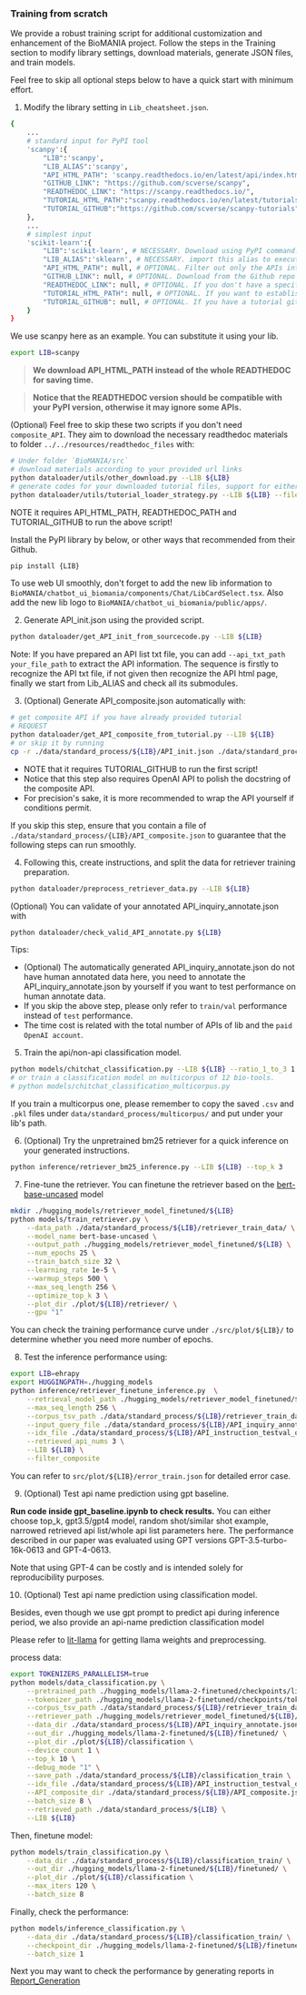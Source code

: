 
### Training from scratch

We provide a robust training script for additional customization and enhancement of the BioMANIA project. Follow the steps in the Training section to modify library settings, download materials, generate JSON files, and train models.

Feel free to skip all optional steps below to have a quick start with minimum effort.

1. Modify the library setting in `Lib_cheatsheet.json`.
```bash
{
    ...
    # standard input for PyPI tool
    'scanpy':{
        "LIB":'scanpy',
        "LIB_ALIAS":'scanpy',
        "API_HTML_PATH": 'scanpy.readthedocs.io/en/latest/api/index.html',
        "GITHUB_LINK": "https://github.com/scverse/scanpy",
        "READTHEDOC_LINK": "https://scanpy.readthedocs.io/",
        "TUTORIAL_HTML_PATH":"scanpy.readthedocs.io/en/latest/tutorials",
        "TUTORIAL_GITHUB":"https://github.com/scverse/scanpy-tutorials",
    },
    ...
    # simplest input
    'scikit-learn':{
        "LIB":'scikit-learn', # NECESSARY. Download using PyPI command. 
        "LIB_ALIAS":'sklearn', # NECESSARY. import this alias to execute.
        "API_HTML_PATH": null, # OPTIONAL. Filter out only the APIs intended for user usage
        "GITHUB_LINK": null, # OPTIONAL. Download from the Github repo if you want to use the latest version of code
        "READTHEDOC_LINK": null, # OPTIONAL. If you don't have a specific API page and want we to search API page for you from the READTHEDOC Link
        "TUTORIAL_HTML_PATH": null, # OPTIONAL. If you want to establish composite API by tutorials from readthedoc page
        "TUTORIAL_GITHUB": null, # OPTIONAL. If you have a tutorial github repo and want to use ipynbs for producing composite API
    }
}
```

We use scanpy here as an example. You can substitute it using your lib.
```bash
export LIB=scanpy
```

> **We download API_HTML_PATH instead of the whole READTHEDOC for saving time.**

> **Notice that the READTHEDOC version should be compatible with your PyPI version, otherwise it may ignore some APIs.**

(Optional) Feel free to skip these two scripts if you don't need `composite_API`. They aim to download the necessary readthedoc materials to folder `../../resources/readthedoc_files` with:
```bash
# Under folder `BioMANIA/src`
# download materials according to your provided url links
python dataloader/utils/other_download.py --LIB ${LIB}
# generate codes for your downloaded tutorial files, support for either html, ipynb.
python dataloader/utils/tutorial_loader_strategy.py --LIB ${LIB} --file_type 'ipynb'
```

NOTE it requires API_HTML_PATH, READTHEDOC_PATH and TUTORIAL_GITHUB to run the above script!

Install the PyPI library by below, or other ways that recommended from their Github.
```bash
pip install {LIB}
```

To use web UI smoothly, don't forget to add the new lib information to `BioMANIA/chatbot_ui_biomania/components/Chat/LibCardSelect.tsx`. Also add the new lib logo to `BioMANIA/chatbot_ui_biomania/public/apps/`.

2. Generate API_init.json using the provided script.
```bash
python dataloader/get_API_init_from_sourcecode.py --LIB ${LIB}
```

Note: If you have prepared an API list txt file, you can add `--api_txt_path your_file_path` to extract the API information. The sequence is firstly to recognize the API txt file, if not given then recognize the API html page, finally we start from Lib_ALIAS and check all its submodules.

3. (Optional) Generate API_composite.json automatically with:
```bash
# get composite API if you have already provided tutorial
# REQUEST 
python dataloader/get_API_composite_from_tutorial.py --LIB ${LIB}
# or skip it by running
cp -r ./data/standard_process/${LIB}/API_init.json ./data/standard_process/${LIB}/API_composite.json
```

- NOTE that it requires TUTORIAL_GITHUB to run the first script!
- Notice that this step also requires OpenAI API to polish the docstring of the composite API.  
- For precision's sake, it is more recommended to wrap the API yourself if conditions permit.

If you skip this step, ensure that you contain a file of `./data/standard_process/{LIB}/API_composite.json` to guarantee that the following steps can run smoothly.

4. Following this, create instructions, and split the data for retriever training preparation.
```bash
python dataloader/preprocess_retriever_data.py --LIB ${LIB}
```

(Optional) You can validate of your annotated API_inquiry_annotate.json with 
```bash
python dataloader/check_valid_API_annotate.py ${LIB}
```

Tips:
- (Optional) The automatically generated API_inquiry_annotate.json do not have human annotated data here, you need to annotate the API_inquiry_annotate.json by yourself if you want to test performance on human annotate data.
- If you skip the above step, please only refer to `train/val` performance instead of `test` performance.
- The time cost is related with the total number of APIs of lib and the `paid OpenAI account`.

5. Train the api/non-api classification model.
```bash
python models/chitchat_classification.py --LIB ${LIB} --ratio_1_to_3 1.0 --ratio_2_to_3 1.0 --embed_method st_trained
# or train a classification model on multicorpus of 12 bio-tools.
# python models/chitchat_classification_multicorpus.py
```

If you train a multicorpus one, please remember to copy the saved `.csv` and `.pkl` files under `data/standard_process/multicorpus/` and put under your lib's path.

6. (Optional) Try the unpretrained bm25 retriever for a quick inference on your generated instructions.
```bash
python inference/retriever_bm25_inference.py --LIB ${LIB} --top_k 3
```

7. Fine-tune the retriever.
You can finetune the retriever based on the [bert-base-uncased](https://huggingface.co/bert-base-uncased) model
```bash
mkdir ./hugging_models/retriever_model_finetuned/${LIB}
python models/train_retriever.py \
    --data_path ./data/standard_process/${LIB}/retriever_train_data/ \
    --model_name bert-base-uncased \
    --output_path ./hugging_models/retriever_model_finetuned/${LIB} \
    --num_epochs 25 \
    --train_batch_size 32 \
    --learning_rate 1e-5 \
    --warmup_steps 500 \
    --max_seq_length 256 \
    --optimize_top_k 3 \
    --plot_dir ./plot/${LIB}/retriever/ \
    --gpu "1"
```

You can check the training performance curve under `./src/plot/${LIB}/` to determine whether you need more number of epochs.

8. Test the inference performance using:
```bash 
export LIB=ehrapy
export HUGGINGPATH=./hugging_models
python inference/retriever_finetune_inference.py  \
    --retrieval_model_path ./hugging_models/retriever_model_finetuned/${LIB}/assigned \
    --max_seq_length 256 \
    --corpus_tsv_path ./data/standard_process/${LIB}/retriever_train_data/corpus.tsv \
    --input_query_file ./data/standard_process/${LIB}/API_inquiry_annotate.json \
    --idx_file ./data/standard_process/${LIB}/API_instruction_testval_query_ids.json \
    --retrieved_api_nums 3 \
    --LIB ${LIB} \
    --filter_composite 
```

You can refer to `src/plot/${LIB}/error_train.json` for detailed error case.

9. (Optional) Test api name prediction using gpt baseline.

**Run code inside gpt_baseline.ipynb to check results.** You can either choose top_k, gpt3.5/gpt4 model, random shot/similar shot example, narrowed retrieved api list/whole api list parameters here. The performance described in our paper was evaluated using GPT versions GPT-3.5-turbo-16k-0613 and GPT-4-0613.

Note that using GPT-4 can be costly and is intended solely for reproducibility purposes.

10. (Optional) Test api name prediction using classification model.

Besides, even though we use gpt prompt to predict api during inference period, we also provide an api-name prediction classification model

Please refer to [lit-llama](https://github.com/Lightning-AI/lit-llama) for getting llama weights and preprocessing. 

process data:
```bash
export TOKENIZERS_PARALLELISM=true
python models/data_classification.py \
    --pretrained_path ./hugging_models/llama-2-finetuned/checkpoints/lite-llama2/lit-llama.pth \
    --tokenizer_path ./hugging_models/llama-2-finetuned/checkpoints/tokenizer.model \
    --corpus_tsv_path ./data/standard_process/${LIB}/retriever_train_data/corpus.tsv \
    --retriever_path ./hugging_models/retriever_model_finetuned/${LIB}/assigned/ \
    --data_dir ./data/standard_process/${LIB}/API_inquiry_annotate.json \
    --out_dir ./hugging_models/llama-2-finetuned/${LIB}/finetuned/ \
    --plot_dir ./plot/${LIB}/classification \
    --device_count 1 \
    --top_k 10 \
    --debug_mode "1" \
    --save_path ./data/standard_process/${LIB}/classification_train \
    --idx_file ./data/standard_process/${LIB}/API_instruction_testval_query_ids.json \
    --API_composite_dir ./data/standard_process/${LIB}/API_composite.json \
    --batch_size 8 \
    --retrieved_path ./data/standard_process/${LIB} \
    --LIB ${LIB}
```

Then, finetune model:
```bash
python models/train_classification.py \
    --data_dir ./data/standard_process/${LIB}/classification_train/ \
    --out_dir ./hugging_models/llama-2-finetuned/${LIB}/finetuned/ \
    --plot_dir ./plot/${LIB}/classification \
    --max_iters 120 \
    --batch_size 8
```

Finally, check the performance:
```bash
python models/inference_classification.py \
    --data_dir ./data/standard_process/${LIB}/classification_train/ \
    --checkpoint_dir ./hugging_models/llama-2-finetuned/${LIB}/finetuned/combined_model_checkpoint.pth \
    --batch_size 1
```

Next you may want to check the performance by generating reports in [Report_Generation](./Report_Generation.md)
